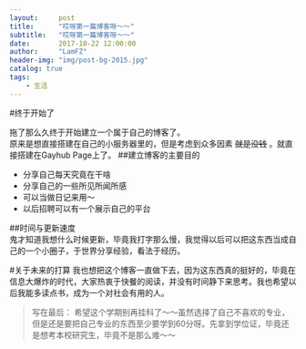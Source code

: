 ```yaml
---
layout:     post
title:      "哎呀第一篇博客呀～～"
subtitle:   "哎呀第一篇博客呀～～"
date:       2017-10-22 12:00:00
author:     "LamFZ"
header-img: "img/post-bg-2015.jpg"
catalog: true
tags:
    - 生活
---
```


#终于开始了  

拖了那么久终于开始建立一个属于自己的博客了。  
原来是想直接搭建在自己的小服务器里的，但是考虑到众多因素 ~~就是没钱~~ 。就直接搭建在Gayhub Page上了。
##建立博客的主要目的
* 分享自己每天究竟在干啥
* 分享自己的一些所见所闻所感
* 可以当做日记来用～
* 以后招聘可以有一个展示自己的平台

##时间与更新速度  
鬼才知道我想什么时候更新，毕竟我打字那么慢，我觉得以后可以把这东西当成自己的一个小圈子，于世界分享经验，看法于经历。

#关于未来的打算
我也想把这个博客一直做下去，因为这东西真的挺好的，毕竟在信息大爆炸的时代，大家热衷于快餐的阅读，并没有时间静下来思考。我也希望以后我能多读点书，成为一个对社会有用的人。

>写在最后：
希望这个学期别再挂科了～～虽然选择了自己不喜欢的专业，但是还是要把自己专业的东西至少要学到60分呀。先拿到学位证，毕竟还是想考本校研究生，毕竟不是那么难～～

